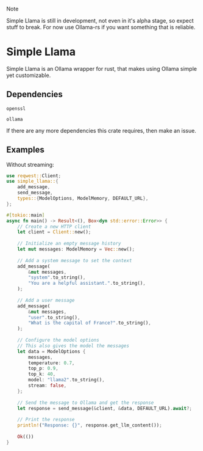 > [!NOTE]
> Simple Llama is still in development, not even in it's alpha stage, so expect stuff to break.
> For now use Ollama-rs if you want something that is reliable.
# Simple Llama
Simple Llama is an Ollama wrapper for rust, that makes using Ollama simple yet customizable.


## Dependencies
`openssl`

`ollama`

If there are any more dependencies this crate requires, then make an issue.

## Examples


Without streaming:
```rust
use reqwest::Client;
use simple_llama::{
    add_message,
    send_message,
    types::{ModelOptions, ModelMemory, DEFAULT_URL},
};

#[tokio::main]
async fn main() -> Result<(), Box<dyn std::error::Error>> {
    // Create a new HTTP client
    let client = Client::new();
    
    // Initialize an empty message history
    let mut messages: ModelMemory = Vec::new();
    
    // Add a system message to set the context
    add_message(
        &mut messages,
        "system".to_string(),
        "You are a helpful assistant.".to_string(),
    );
    
    // Add a user message
    add_message(
        &mut messages,
        "user".to_string(),
        "What is the capital of France?".to_string(),
    );
    
    // Configure the model options
    // This also gives the model the messages
    let data = ModelOptions {
        messages,
        temperature: 0.7,
        top_p: 0.9,
        top_k: 40,
        model: "llama2".to_string(),
        stream: false,
    };
    
    // Send the message to Ollama and get the response
    let response = send_message(&client, &data, DEFAULT_URL).await?;
    
    // Print the response
    println!("Response: {}", response.get_llm_content());
    
    Ok(())
}
```